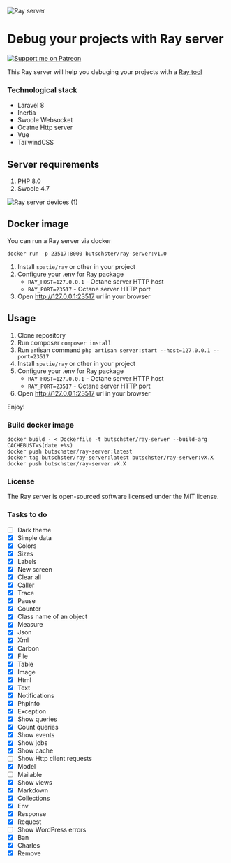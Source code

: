 ![Ray server](https://user-images.githubusercontent.com/773481/129159856-a90e2a60-0ca8-4d6b-b80c-2707d9770c3a.png)

# Debug your projects with Ray server

[![Support me on Patreon](https://img.shields.io/endpoint.svg?url=https%3A%2F%2Fshieldsio-patreon.vercel.app%2Fapi%3Fusername%3Dbutschster%26type%3Dpatrons&style=flat)](https://patreon.com/butschster)

This Ray server will help you debuging your projects with a [Ray tool](https://github.com/spatie/ray)

### Technological stack

- Laravel 8
- Inertia
- Swoole Websocket
- Ocatne Http server
- Vue
- TailwindCSS

## Server requirements

1. PHP 8.0
2. Swoole 4.7

![Ray server devices (1)](https://user-images.githubusercontent.com/773481/129255325-bf91a694-8890-415c-bab4-c86a332986b8.png)

## Docker image
You can run a Ray server via docker

```
docker run -p 23517:8000 butschster/ray-server:v1.0
```

1. Install `spatie/ray` or other in your project
2. Configure your .env for Ray package
    - `RAY_HOST=127.0.0.1` - Octane server HTTP host
    - `RAY_PORT=23517` - Octane server HTTP port
3. Open http://127.0.0.1:23517 url in your browser

## Usage

1. Clone repository
2. Run composer `composer install`
4. Run artisan command `php artisan server:start --host=127.0.0.1 --port=23517`
6. Install `spatie/ray` or other in your project
7. Configure your .env for Ray package
    - `RAY_HOST=127.0.0.1` - Octane server HTTP host
    - `RAY_PORT=23517` - Octane server HTTP port
8. Open http://127.0.0.1:23517 url in your browser

Enjoy!

### Build docker image
```
docker build - < Dockerfile -t butschster/ray-server --build-arg CACHEBUST=$(date +%s)
docker push butschster/ray-server:latest
docker tag butschster/ray-server:latest butschster/ray-server:vX.X
docker push butschster/ray-server:vX.X
```

### License

The Ray server is open-sourced software licensed under the MIT license.

### Tasks to do

- [ ] Dark theme
- [x] Simple data
- [x] Colors
- [x] Sizes
- [x] Labels
- [x] New screen
- [x] Clear all
- [x] Caller
- [x] Trace
- [x] Pause
- [x] Counter
- [x] Class name of an object
- [x] Measure
- [x] Json
- [x] Xml
- [x] Carbon
- [x] File
- [x] Table
- [x] Image
- [x] Html
- [x] Text
- [x] Notifications
- [x] Phpinfo
- [x] Exception
- [x] Show queries
- [x] Count queries
- [x] Show events
- [x] Show jobs
- [x] Show cache
- [ ] Show Http client requests
- [x] Model
- [ ] Mailable
- [x] Show views
- [x] Markdown
- [x] Collections
- [x] Env
- [x] Response
- [x] Request
- [ ] Show WordPress errors
- [x] Ban
- [x] Charles
- [x] Remove
